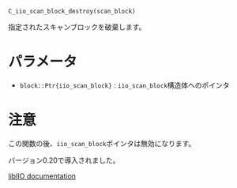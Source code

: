 ```
C_iio_scan_block_destroy(scan_block)
```

指定されたスキャンブロックを破棄します。

# パラメータ

  * `block::Ptr{iio_scan_block}` : `iio_scan_block`構造体へのポインタ

# 注意

この関数の後、`iio_scan_block`ポインタは無効になります。

バージョン0.20で導入されました。

[libIIO documentation](https://analogdevicesinc.github.io/libiio/master/libiio/group__Scan.html#ga91f6902ca18c491f96627cadb88c5c0a)
